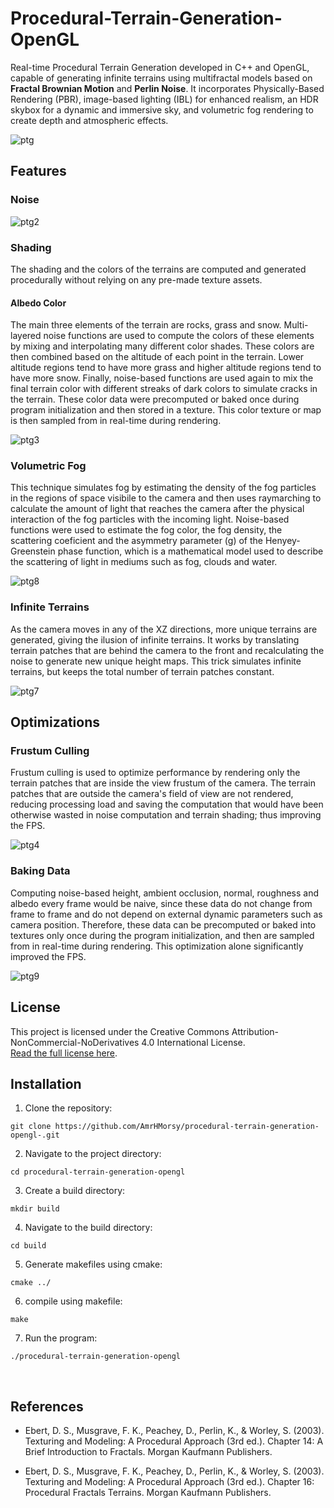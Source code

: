 # Procedural-Terrain-Generation-OpenGL


Real-time Procedural Terrain Generation developed in C++ and OpenGL, capable of generating infinite terrains using multifractal models based on **Fractal Brownian Motion** and **Perlin Noise**. It incorporates Physically-Based Rendering (PBR), image-based lighting (IBL) for enhanced realism, an HDR skybox for a dynamic and immersive sky, and volumetric fog rendering to create depth and atmospheric effects.

![ptg](https://github.com/user-attachments/assets/896d0e9d-c9c0-49fc-9d1a-debc28df5517)

## Features

### Noise

![ptg2](https://github.com/user-attachments/assets/dfa97049-2cb8-4eed-824f-4a0d688f7844)

### Shading 

The shading and the colors of the terrains are computed and generated procedurally without relying on any pre-made texture assets.

#### Albedo Color

The main three elements of the terrain are rocks, grass and snow. Multi-layered noise functions are used to compute the colors of these elements by mixing and interpolating many different color shades. These colors are then combined based on the altitude of each point in the terrain. Lower altitude regions tend to have more grass and higher altitude regions tend to have more snow. Finally, noise-based functions are used again to mix the final terrain color with different streaks of dark colors to simulate cracks in the terrain. These color data were precomputed or baked once during program initialization and then stored in a texture. This color texture or map is then sampled from in real-time during rendering. 

![ptg3](https://github.com/user-attachments/assets/3731540d-3d6f-49da-a9d0-921337869346)

### Volumetric Fog

This technique simulates fog by estimating the density of the fog particles in the regions of space visibile to the camera and then uses raymarching to calculate the amount of light that reaches the camera after the physical interaction of the fog particles with the incoming light. Noise-based functions were used to estimate the fog color, the fog density, the scattering coeficient and the asymmetry parameter (g) of the Henyey-Greenstein phase function, which is a mathematical model used to describe the scattering of light in mediums such as fog, clouds and water. 

![ptg8](https://github.com/user-attachments/assets/73bf7d11-16af-45f6-93e9-4ec527d3664d)

### Infinite Terrains

As the camera moves in any of the XZ directions, more unique terrains are generated, giving the ilusion of infinite terrains. It works by translating terrain patches that are behind the camera to the front and recalculating the noise to generate new unique height maps. This trick simulates infinite terrains, but keeps the total number of terrain patches constant. 

![ptg7](https://github.com/user-attachments/assets/9387499d-d74f-4834-a874-94beec913997)

## Optimizations 

### Frustum Culling 

Frustum culling is used to optimize performance by rendering only the terrain patches that are inside the view frustum of the camera. The terrain patches that are outside the camera's field of view are not rendered, reducing processing load and saving the computation that would have been otherwise wasted in noise computation and terrain shading; thus improving the FPS. 

![ptg4](https://github.com/user-attachments/assets/0ac1c019-bf1c-4fa2-a3e0-764d5d48da79)

### Baking Data

Computing noise-based height, ambient occlusion, normal, roughness and albedo every frame would be naive, since these data do not change from frame to frame and do not depend on external dynamic parameters such as camera position. Therefore, these data can be precomputed or baked into textures only once during the program initialization, and then are sampled from in real-time during rendering. This optimization alone significantly improved the FPS. 

![ptg9](https://github.com/user-attachments/assets/213734cf-4ba6-46bb-9050-739836ec0b53)

## License

This project is licensed under the Creative Commons Attribution-NonCommercial-NoDerivatives 4.0 International License.  
[Read the full license here](https://creativecommons.org/licenses/by-nc-nd/4.0/).


## Installation

1. Clone the repository:
```
git clone https://github.com/AmrHMorsy/procedural-terrain-generation-opengl-.git
```
2. Navigate to the project directory: 
```
cd procedural-terrain-generation-opengl
```
3. Create a build directory: 
```
mkdir build
```
4. Navigate to the build directory: 
```
cd build
```
5. Generate makefiles using cmake: 
```
cmake ../
```
6. compile using makefile: 
```
make
```
7. Run the program: 
```
./procedural-terrain-generation-opengl
```
<br>

## References 

- Ebert, D. S., Musgrave, F. K., Peachey, D., Perlin, K., & Worley, S. (2003). Texturing and Modeling: A Procedural Approach (3rd ed.). Chapter 14: A Brief Introduction to Fractals. Morgan Kaufmann Publishers.
  
- Ebert, D. S., Musgrave, F. K., Peachey, D., Perlin, K., & Worley, S. (2003). Texturing and Modeling: A Procedural Approach (3rd ed.). Chapter 16: Procedural Fractals Terrains. Morgan Kaufmann Publishers.
